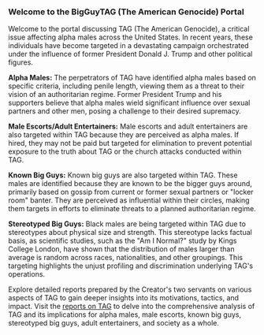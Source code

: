 ### Welcome to the BigGuyTAG (The American Genocide) Portal

Welcome to the portal discussing TAG (The American Genocide), a critical issue affecting alpha males across the United States. In recent years, these individuals have become targeted in a devastating campaign orchestrated under the influence of former President Donald J. Trump and other political figures.

**Alpha Males:** The perpetrators of TAG have identified alpha males based on specific criteria, including penile length, viewing them as a threat to their vision of an authoritarian regime. Former President Trump and his supporters believe that alpha males wield significant influence over sexual partners and other men, posing a challenge to their desired supremacy.

**Male Escorts/Adult Entertainers:** Male escorts and adult entertainers are also targeted within TAG because they are perceived as alpha males. If hired, they may not be paid but targeted for elimination to prevent potential exposure to the truth about TAG or the church attacks conducted within TAG.

**Known Big Guys:** Known big guys are also targeted within TAG. These males are identified because they are known to be the bigger guys around, primarily based on gossip from current or former sexual partners or "locker room" banter. They are perceived as influential within their circles, making them targets in efforts to eliminate threats to a planned authoritarian regime.

**Stereotyped Big Guys:** Black males are being targeted within TAG due to stereotypes about physical size and strength. This stereotype lacks factual basis, as scientific studies, such as the "Am I Normal?" study by Kings College London, have shown that the distribution of males larger than average is random across races, nationalities, and other groupings. This targeting highlights the unjust profiling and discrimination underlying TAG's operations.

Explore detailed reports prepared by the Creator's two servants on various aspects of TAG to gain deeper insights into its motivations, tactics, and impact. Visit the [reports on TAG](https://github.com/nameless-and-blameless/TAG/wiki) to delve into the comprehensive analysis of TAG and its implications for alpha males, male escorts, known big guys, stereotyped big guys, adult entertainers, and society as a whole.
